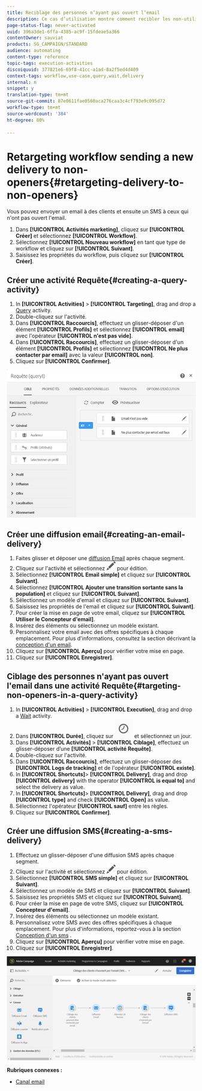 ```yaml
---
title: Reciblage des personnes n’ayant pas ouvert l’email
description: Ce cas d’utilisation montre comment recibler les non-utilisateurs.
page-status-flag: never-activated
uuid: 396a3de1-6ffa-4385-ac9f-15fdeae5a366
contentOwner: sauviat
products: SG_CAMPAIGN/STANDARD
audience: automating
content-type: reference
topic-tags: execution-activities
discoiquuid: 377821e6-69f8-41cc-a1ad-8a2f5ed4d409
context-tags: workflow,use-case,query,wait,delivery
internal: n
snippet: y
translation-type: tm+mt
source-git-commit: 87e0611fae0560aca276caa3c4cf793e9c095d72
workflow-type: tm+mt
source-wordcount: '384'
ht-degree: 80%

---
```



# Retargeting workflow sending a new delivery to non-openers{#retargeting-delivery-to-non-openers}

Vous pouvez envoyer un email à des clients et ensuite un SMS à ceux qui n&#39;ont pas ouvert l&#39;email.

1. Dans **[!UICONTROL Activités marketing]**, cliquez sur **[!UICONTROL Créer]** et sélectionnez **[!UICONTROL Workflow]**.
1. Sélectionnez **[!UICONTROL Nouveau workflow]** en tant que type de workflow et cliquez sur **[!UICONTROL Suivant]**.
1. Saisissez les propriétés du workflow, puis cliquez sur **[!UICONTROL Créer]**.

## Créer une activité Requête{#creating-a-query-activity}

1. In **[!UICONTROL Activities]** > **[!UICONTROL Targeting]**, drag and drop a [Query](../../automating/using/query.md) activity.
1. Double-cliquez sur l&#39;activité.
1. Dans **[!UICONTROL Raccourcis]**, effectuez un glisser-déposer d&#39;un élément **[!UICONTROL Profils]** et sélectionnez **[!UICONTROL email]** avec l&#39;opérateur **[!UICONTROL n&#39;est pas vide]**.
1. Dans **[!UICONTROL Raccourcis]**, effectuez un glisser-déposer d&#39;un élément **[!UICONTROL Profils]** et sélectionnez **[!UICONTROL Ne plus contacter par email]** avec la valeur **[!UICONTROL non]**.
1. Cliquez sur **[!UICONTROL Confirmer]**.

![](assets/wf-complement-query.png)

## Créer une diffusion email{#creating-an-email-delivery}

1. Faites glisser et déposer une [diffusion Email](../../automating/using/email-delivery.md) après chaque segment.
1. Cliquez sur l&#39;activité et sélectionnez ![](assets/edit_darkgrey-24px.png) pour édition.
1. Sélectionnez **[!UICONTROL Email simple]** et cliquez sur **[!UICONTROL Suivant]**.
1. Sélectionnez **[!UICONTROL Ajouter une transition sortante sans la population]** et cliquez sur **[!UICONTROL Suivant]**.
1. Sélectionnez un modèle d&#39;email et cliquez sur **[!UICONTROL Suivant]**.
1. Saisissez les propriétés de l&#39;email et cliquez sur **[!UICONTROL Suivant]**.
1. Pour créer la mise en page de votre email, cliquez sur **[!UICONTROL Utiliser le Concepteur d&#39;email]**.
1. Insérez des éléments ou sélectionnez un modèle existant.
1. Personnalisez votre email avec des offres spécifiques à chaque emplacement. Pour plus d&#39;informations, consultez la section décrivant la [conception d&#39;un email](../../designing/using/designing-from-scratch.md#designing-an-email-content-from-scratch).
1. Cliquez sur **[!UICONTROL Aperçu]** pour vérifier votre mise en page.
1. Cliquez sur **[!UICONTROL Enregistrer]**.

## Ciblage des personnes n&#39;ayant pas ouvert l&#39;email dans une activité Requête{#targeting-non-openers-in-a-query-activity}

1. In **[!UICONTROL Activities]** > **[!UICONTROL Execution]**, drag and drop a [Wait](../../automating/using/wait.md) activity.
1. Dans **[!UICONTROL Durée]**, cliquez sur ![](assets/duration-icon.png) et sélectionnez un jour.
1. Dans **[!UICONTROL Activités]** > **[!UICONTROL Ciblage]**, effectuez un glisser-déposer d’une **[!UICONTROL activité Requête]**.
1. Double-cliquez sur l&#39;activité.
1. Dans **[!UICONTROL Raccourcis]**, effectuez un glisser-déposer des **[!UICONTROL Logs de tracking]** et de l&#39;opérateur **[!UICONTROL existe]**.
1. In **[!UICONTROL Shortcuts]**> **[!UICONTROL Delivery]**, drag and drop **[!UICONTROL delivery]** with the operator **[!UICONTROL is equal to]** and select the delivery as value.
1. In **[!UICONTROL Shortcuts]**> **[!UICONTROL Delivery]**, drag and drop **[!UICONTROL type]** and check **[!UICONTROL Open]** as value.
1. Sélectionnez l&#39;opérateur **[!UICONTROL sauf]** entre les règles.
1. Cliquez sur **[!UICONTROL Confirmer]**.

## Créer une diffusion SMS{#creating-a-sms-delivery}

1. Effectuez un glisser-déposer d&#39;une diffusion SMS après chaque segment.
1. Cliquez sur l&#39;activité et sélectionnez ![](assets/edit_darkgrey-24px.png) pour édition.
1. Sélectionnez **[!UICONTROL SMS simple]** et cliquez sur **[!UICONTROL Suivant]**.
1. Sélectionnez un modèle de SMS et cliquez sur **[!UICONTROL Suivant]**.
1. Saisissez les propriétés SMS et cliquez sur **[!UICONTROL Suivant]**.
1. Pour créer la mise en page de votre SMS, cliquez sur **[!UICONTROL Concepteur d&#39;email]**.
1. Insérez des éléments ou sélectionnez un modèle existant.
1. Personnalisez votre SMS avec des offres spécifiques à chaque emplacement.
Pour plus d&#39;informations, reportez-vous à la section [Conception d&#39;un sms](../../channels/using/creating-an-sms-message.md) .
1. Cliquez sur **[!UICONTROL Aperçu]** pour vérifier votre mise en page.
1. Cliquez sur **[!UICONTROL Enregistrer]**.

![](assets/wf-retargeting-non-openers.png)

**Rubriques connexes :**

* [Canal email](../../channels/using/creating-an-email.md)
